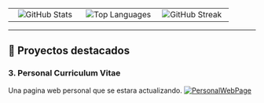 <div align="center">
  <table>
    <tr>
      <td align="center" valign="top" width="33%">
        <img src="https://github-readme-stats.vercel.app/api?username=molxeuz&show_icons=true&hide_title=true&count_private=true&theme=radical" alt="GitHub Stats"/>
      </td>
      <td align="center" valign="top" width="33%">
        <img src="https://github-readme-stats.vercel.app/api/top-langs/?username=molxeuz&layout=compact&theme=radical" alt="Top Languages"/>
      </td>
      <td align="center" valign="top" width="33%">
        <img src="https://github-readme-streak-stats.herokuapp.com/?user=molxeuz&theme=radical" alt="GitHub Streak"/>
      </td>
    </tr>
  </table>
</div>

---

## 🧾 Proyectos destacados
### 3. **Personal Curriculum Vitae**
Una pagina web personal que se estara actualizando.
[![PersonalWebPage](https://img.shields.io/badge/GitHub-PersonalWebPage-blue?style=flat&logo=github)](https://github.com/molxeuz/PersonalCurriculumVitae)
